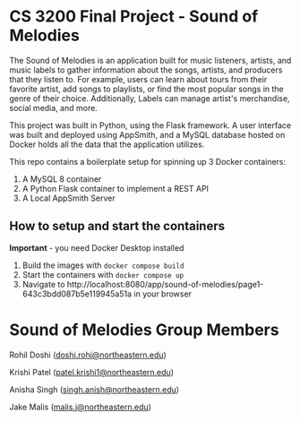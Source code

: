# CS 3200 Final Project - Sound of Melodies

The Sound of Melodies is an application built for music listeners, artists, and music labels to gather information about the songs, artists, and producers that they listen to. For example, users can learn about tours from their favorite artist, add songs to playlists, or find the most popular songs in the genre of their choice. Additionally, Labels can manage artist's merchandise, social media, and more. 

This project was built in Python, using the Flask framework. A user interface was built and deployed using AppSmith, and a MySQL database hosted on Docker holds all the data that the application utilizes. 

This repo contains a boilerplate setup for spinning up 3 Docker containers: 
1. A MySQL 8 container
1. A Python Flask container to implement a REST API
1. A Local AppSmith Server

## How to setup and start the containers
**Important** - you need Docker Desktop installed

1. Build the images with `docker compose build`
2. Start the containers with `docker compose up`
3. Navigate to http://localhost:8080/app/sound-of-melodies/page1-643c3bdd087b5e119945a51a in your browser


# Sound of Melodies Group Members
Rohil Doshi (doshi.rohi@northeastern.edu)

Krishi Patel (patel.krishi1@northeastern.edu)

Anisha Singh (singh.anish@northeastern.edu)

Jake Malis (malis.j@northeastern.edu)
